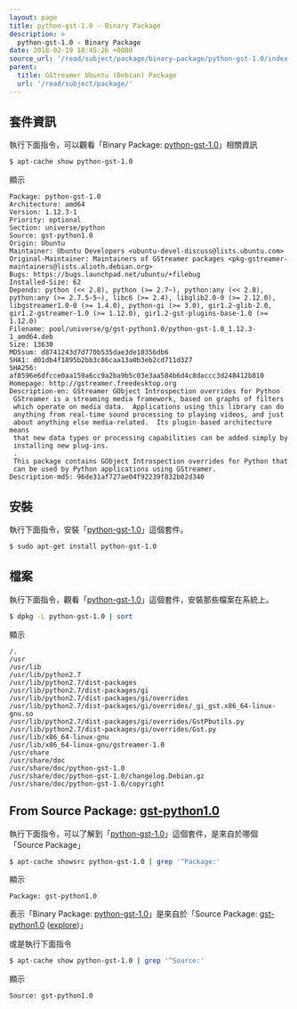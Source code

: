 ```yaml
---
layout: page
title: python-gst-1.0 - Binary Package
description: >
  python-gst-1.0 - Binary Package
date: 2018-02-19 18:45:26 +0800
source_url: '/read/subject/package/binary-package/python-gst-1.0/index.md'
parent:
  title: GStreamer Ubuntu (Debian) Package
  url: '/read/subject/package/'
---
```



## 套件資訊

執行下面指令，可以觀看「Binary Package: [python-gst-1.0](https://packages.ubuntu.com/artful/python-gst-1.0)」相關資訊

``` sh
$ apt-cache show python-gst-1.0
```

顯示

```
Package: python-gst-1.0
Architecture: amd64
Version: 1.12.3-1
Priority: optional
Section: universe/python
Source: gst-python1.0
Origin: Ubuntu
Maintainer: Ubuntu Developers <ubuntu-devel-discuss@lists.ubuntu.com>
Original-Maintainer: Maintainers of GStreamer packages <pkg-gstreamer-maintainers@lists.alioth.debian.org>
Bugs: https://bugs.launchpad.net/ubuntu/+filebug
Installed-Size: 62
Depends: python (<< 2.8), python (>= 2.7~), python:any (<< 2.8), python:any (>= 2.7.5-5~), libc6 (>= 2.4), libglib2.0-0 (>= 2.12.0), libgstreamer1.0-0 (>= 1.4.0), python-gi (>= 3.0), gir1.2-glib-2.0, gir1.2-gstreamer-1.0 (>= 1.12.0), gir1.2-gst-plugins-base-1.0 (>= 1.12.0)
Filename: pool/universe/g/gst-python1.0/python-gst-1.0_1.12.3-1_amd64.deb
Size: 13630
MD5sum: d8741243d7d770b535dae3de10356db6
SHA1: d01db4f1895b2bb3c86caa13a0b3eb2cd711d327
SHA256: af8596e6dfcce0aa159a6cc9a2ba9b5c03e3aa584b6d4c8daccc3d248412b810
Homepage: http://gstreamer.freedesktop.org
Description-en: GStreamer GObject Introspection overrides for Python
 GStreamer is a streaming media framework, based on graphs of filters
 which operate on media data.  Applications using this library can do
 anything from real-time sound processing to playing videos, and just
 about anything else media-related.  Its plugin-based architecture means
 that new data types or processing capabilities can be added simply by
 installing new plug-ins.
 .
 This package contains GObject Introspection overrides for Python that
 can be used by Python applications using GStreamer.
Description-md5: 96de31af727ae04f92239f832b02d340

```

## 安裝

執行下面指令，安裝「[python-gst-1.0](https://packages.ubuntu.com/artful/python-gst-1.0)」這個套件。

``` sh
$ sudo apt-get install python-gst-1.0
```

## 檔案

執行下面指令，觀看「[python-gst-1.0](https://packages.ubuntu.com/artful/python-gst-1.0)」這個套件，安裝那些檔案在系統上。

``` sh
$ dpkg -L python-gst-1.0 | sort
```

顯示

```
/.
/usr
/usr/lib
/usr/lib/python2.7
/usr/lib/python2.7/dist-packages
/usr/lib/python2.7/dist-packages/gi
/usr/lib/python2.7/dist-packages/gi/overrides
/usr/lib/python2.7/dist-packages/gi/overrides/_gi_gst.x86_64-linux-gnu.so
/usr/lib/python2.7/dist-packages/gi/overrides/GstPbutils.py
/usr/lib/python2.7/dist-packages/gi/overrides/Gst.py
/usr/lib/x86_64-linux-gnu
/usr/lib/x86_64-linux-gnu/gstreamer-1.0
/usr/share
/usr/share/doc
/usr/share/doc/python-gst-1.0
/usr/share/doc/python-gst-1.0/changelog.Debian.gz
/usr/share/doc/python-gst-1.0/copyright
```

## From Source Package: [gst-python1.0](/book-framework-gstreamer/read/subject/package/source-package/gst-python1.0)

執行下面指令，可以了解到「[python-gst-1.0](https://packages.ubuntu.com/artful/python-gst-1.0)」這個套件，是來自於哪個「Source Package」

``` sh
$ apt-cache showsrc python-gst-1.0 | grep '^Package:'
```

顯示

```
Package: gst-python1.0
```
表示「Binary Package: [python-gst-1.0](https://packages.ubuntu.com/artful/python-gst-1.0)」是來自於「Source Package: [gst-python1.0](https://packages.ubuntu.com/source/artful/gst-python1.0) ([explore](/book-framework-gstreamer/read/subject/package/source-package/gst-python1.0))」

或是執行下面指令

``` sh
$ apt-cache show python-gst-1.0 | grep '^Source:'
```

顯示

```
Source: gst-python1.0
```

